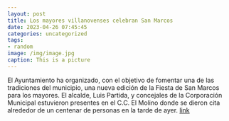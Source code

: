 ```yaml
---
layout: post
title: Los mayores villanovenses celebran San Marcos
date: 2023-04-26 07:45:45
categories: uncategorized
tags:
- random
image: /img/image.jpg
caption: This is a picture
---
```

El Ayuntamiento ha organizado, con el objetivo de fomentar una de las tradiciones del municipio, una nueva edición de la Fiesta de San Marcos para los mayores. El alcalde, Luis Partida, y concejales de la Corporación Municipal estuvieron presentes en el C.C. El Molino donde se dieron cita alrededor de un centenar de personas en la tarde de ayer.  [link](https://www.ayto-villacanada.es/tu-ayuntamiento/los-mayores-villanovenses-celebran-san-marcos/)
